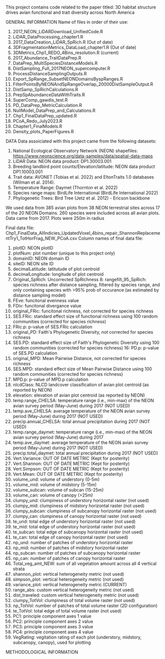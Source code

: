 This project contains code related to the paper titled: 3D habitat structure drives avian functional and trait diversity across North America

GENERAL INFORMATION
Name of files in order of their use:
1. 2017_NEON_LiDARDownload_UnifiedCode.R
2. LiDAR_DataProcessing_chapter1.R
3. 2017_DataCreation_LiDAR_SpRich.R (Out of date)
4. 3DFragmentationMetrics_DataLoad_chapter1.R (Out of date)
5. 3DMetrics_Chp1_REDO_4Bins_resolution.R (current)
6. 2017_Abundance_TraitDataPrep.R
7. DataPrep_MultiSpeciesDistanceModels.R
8. DistSampling_Full_2017NEON_supercomputer.R
9. ProcessDistanceSamplingOutputs.R
10. Export_SpRange_SubsetNEONDomainsByspRanges.R
11. FilterPointsByNEONAndSpRangeOverlap_20000DistSampleOutput.R
12. DistSamp_SpRichCalculations.R
13. PrepSpAbundanceDataWithTraits.R
14. SuperComp_gawdis_test.R
15. PD_DataPrep_MetricCalculation.R
16. NullModel_DataPrep_and_Calculations.R
17. Chp1_FinalDataPrep_updated.R
18. PCoA_Redo_July2023.R
19. Chapter1_FinalModels.R
20. Density_plots_PaperFigures.R

DATA
Data assoiciated with this project came from the following datasets:
1. National Ecological Observatory Network (NEON) shapefiles: https://www.neonscience.org/data-samples/data/spatial-data-maps 
2. LiDAR Data: NEON data product: DP1.30003.001
3. Breeding landbird point counts/Elevation/latitude: NEON data product DP1.10003.001
4. Trait data: AVONET (Tobias et al. 2022) and EltonTraits 1.0 databases (Wilman et al. 2014).
5. Temperature Range: Daymet (Thornton et al. 2022)
6. Species range maps: BirdLife International (BirdLife International 2022)
7. Phylogenetic Trees: Bird Tree (Jetz et al. 2012) - Ericson backbone

We used data from 385 avian plots from 38 NEON terrestrial sites across 17 of the 20 NEON Domains. 260 species were included across all avian plots. Data came from 2017. Plots were 250m in radius

Final data file: Chp1_FinalData_AllIndicies_UpdatedVoxel_4bins_repair_ShannonReplacementTry1_TotHorFrag_NEW_PCoA.csv
Column names of final data file:
1. plotID: NEON plotID
2. plotNum: plot number (unique to this project only)
3. domainID: NEON domain ID
4. siteID: NEON site ID
5. decimalLatitude: latitutude of plot centroid 
6. decimalLongitude: longitude of plot centroid 
7. Original_SpRich: Uncorrected SpRichness
8: rangefilt_95_SpRich: species richness after distance sampling, filtered by species range, and only containing species with >95% prob of occurance (as estimated by distance sampling model)
9. FEve: funcitonal evenness value
10. FDiv: funcitonal divergance value
11. original_FRic: funcitonal richness, not corrected for species richness
12. SES.FRic: standard effect size of functional richness using 100 random communities (corrected for species richness)
13. FRic.p: p-value of SES.FRic calculation 
14. original_PD: Faith's Phylogenetic Diversity, not corrected for species richness
15. SES.PD: standard effect size of Faith's Phylogenetic Diversity using 100 random communities (corrected for species richness)
16: PD.p: p-value of SES.PD calculation 
17. original_MPD: Mean Pairwise Distance, not corrected for species richness
18. SES.MPD: standard effect size of Mean Pairwise Distance using 100 random communities (corrected for species richness)
19. MPD.p: p-value of MPD.p calculation 
20. nlcdClass: NLCD landcover classification of avian plot centroid (as reported by NEON)
21. elevation: elevation of avian plot centroid (as reported by NEON)
22. temp.range_CHELSA: temperature range (i.e., min-max) of the NEON avian survey period (May-June) during 2017 (NOT USED)
23. temp.ave_CHELSA: average temperature of the NEON avian survey period (May-June) during 2017 (NOT USED)
24. precip.annual_CHELSA: total annual precipitation during 2017 (NOT USED)
25. temp.range_daymet: temperature range (i.e., min-max) of the NEON avian survey period (May-June) during 2017
26. temp.ave_daymet: average temperature of the NEON avian survey period (May-June) during 2017 (NOT USED)
27. precip.total_daymet: total annual precipitation during 2017 (NOT USED)
28. Vert.Variance: OUT OF DATE METRIC (Kept for posterity)
29. Vert.Shannon: OUT OF DATE METRIC (Kept for posterity)
30. Vert.Simpson: OUT OF DATE METRIC (Kept for posterity)
31. Vert.Mean: OUT OF DATE METRIC (Kept for posterity)
32. volume_und: volume of understory (0-5m)
33. volume_mid: volume of midstory (5-15m)
34. volume_subcan: volume of subcan (15-25m)
35. volume_can: volume of canopy (>25m)
36. clumpy_und: clumpiness of understory horizontal raster (not used)
37. clumpy_mid:  clumpiness of midstory horizontal raster (not used)
38. clumpy_subcan:  clumpiness of subcanopy horizontal raster (not used)
39. clumpy_can:  clumpiness of canopy horizontal raster (not used)
40. te_und:  total edge of understory horizontal raster (not used)
41. te_mid:  total edge of understory horizontal raster (not used)
42. te_subcan:  total edge of subcanopy horizontal raster (not used)
43. te_can:  total edge of canopy horizontal raster (not used)
44. np_und:  number of patches of understory horizontal raster
45. np_mid:  number of patches of midstory horizontal raster
46. np_subcan: number of patches of subcanopy horizontal raster
47. np_can: number of patches of canopy horizontal raster
48. Total_veg_amt_NEW: sum of all vegetation amount across all 4 vertical strata
49. shannon_plot: vertical heterogeneity metric (not used)
50. simpson_plot: vertical heterogeneity metric (not used)
51. variance_plot: vertical heterogeneity metric (CURRENT)
52. range_abs: custom vertical heterogeneity metric (not used)
53. dist_traveled: custom vertical heterogeneity metric (not used)
54. clumpy_TotVol: clumpiness of total volume raster (not used)
55. np_TotVol: number of patches of total volume raster (2D configuration)
56. te_TotVol: total edge of total volume raster (not used)
57. PC1: principle component axes 1 value
58. PC2: principle component axes 2 value
59. PC3: principle component axes 3 value
60. PC4: principle component axes 4 value
61. VegRating: vegitation rating of each plot (understory, midstory, subcanopy, canopy), used for plotting

METHODOLOGICAL INFORMATION

